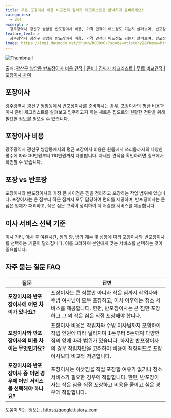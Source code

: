```yaml
---
title: 무료 포장이사 비용 비교견적 짐싸기 체크리스트로 완벽하게 준비하세요!
categories:
  - 일상
excerpt: >
  광주광역시 광산구 쌍암동 반포장이사 비용, 가격 견적이 어느정도 되는지 살펴보며, 반포장이사를 준비함에 있어 짐싸기 준비 체크리스트가 무엇인지 보겠습니다. 마지막으로 포장이사와 차이점을 통해 무료 비교견적으로 어떤 것이 더 합리적인 선택인지 공유 드립니다.광산구 쌍암동 포장이사 견적 샘플 보기 👈 클릭광산구 쌍암동 포장이사 가격 살펴보기 👈 클릭광산구 쌍암동 반포장이사 평균 이사 비용평수광산구 쌍암동 평균 이사 비용원룸 이사9평 이하 (1톤)30만원~투룸/쓰리룸 이사16평 ~ 20평 (2.5톤)80만원~쓰리룸 이사21평 (5톤) ~110만원~우리집 무료 이사견적 받기 👈 클릭포장 vs 반포장: 선택 시 고려해야 할 가장 큰 차이점이사 종류에 따라 포장과 반포장의 가장 큰 차이는 짐을 정리하고 포장하..
feature_text: >
  광주광역시 광산구 쌍암동 반포장이사 비용, 가격 견적이 어느정도 되는지 살펴보며, 반포장이사를 준비함에 있어 짐싸기 준비 체크리스트가 무엇인지 보겠습니다. 마지막으로 포장이사와 차이점을 통해 무료 비교견적으로 어떤 것이 더 합리적인 선택인지 공유 드립니다.광산구 쌍암동 포장이사 견적 샘플 보기 👈 클릭광산구 쌍암동 포장이사 가격 살펴보기 👈 클릭광산구 쌍암동 반포장이사 평균 이사 비용평수광산구 쌍암동 평균 이사 비용원룸 이사9평 이하 (1톤)30만원~투룸/쓰리룸 이사16평 ~ 20평 (2.5톤)80만원~쓰리룸 이사21평 (5톤) ~110만원~우리집 무료 이사견적 받기 👈 클릭포장 vs 반포장: 선택 시 고려해야 할 가장 큰 차이점이사 종류에 따라 포장과 반포장의 가장 큰 차이는 짐을 정리하고 포장하..
image: https://img1.daumcdn.net/thumb/R800x0/?scode=mtistory2&fname=https%3A%2F%2Fblog.kakaocdn.net%2Fdn%2Fzm7d9%2FbtsHbUkcGoz%2FyZrRSc9uqIfOMpLBLK3dIK%2Fimg.webp
---
```


![Thumbnail](https://img1.daumcdn.net/thumb/R800x0/?scode=mtistory2&fname=https%3A%2F%2Fblog.kakaocdn.net%2Fdn%2Fzm7d9%2FbtsHbUkcGoz%2FyZrRSc9uqIfOMpLBLK3dIK%2Fimg.webp)

<p>출처: <a href="https://qoogle.tistory.com/9509" rel="dofollow">광산구 쌍암동 반포장이사 비용 견적 | 준비 | 짐싸기 체크리스트 | 무료 비교견적 | 포장이사 차이</a> </p>

## 포장이사

광주광역시 광산구 쌍암동에서 반포장이사를 준비하시는 경우, 포장이사의 평균 비용과 이사 준비 체크리스트를 살펴보고 입주하고자 하는 새로운
집으로의 원활한 전환을 위해 필요한 정보를 얻으실 수 있습니다.

## **포장이사 비용**

광주광역시 광산구 쌍암동에서의 평균 포장이사 비용은 원룸에서 쓰리룸까지의 다양한 평수에 따라 30만원부터 110만원까지 다양합니다. 자세한
견적을 확인하려면 링크에서 확인할 수 있습니다.

## **포장 vs 반포장**

포장이사와 반포장이사의 가장 큰 차이점은 짐을 정리하고 포장하는 작업 범위에 있습니다. 포장이사는 큰 짐부터 작은 짐까지 모두 담당하여
편의를 제공하며, 반포장이사는 큰 짐은 업체가 처리하고, 작은 짐은 고객이 정리하여 더 저렴한 서비스를 제공합니다.

## **이사 서비스 선택 기준**

이사 거리, 이사 후 여유시간, 짐의 양, 방의 개수 및 성향에 따라 포장이사와 반포장이사를 선택하는 기준이 달라집니다. 이를 고려하여
본인에게 맞는 서비스를 선택하는 것이 중요합니다.

## **자주 묻는 질문 FAQ**

질문 | 답변  
---|---  
**포장이사와 반포장이사에 어떤 차이가 있나요?** | 포장이사는 큰 짐뿐만 아니라 작은 짐까지 작업자와 주방 여사님이 모두 포장하고, 이사 이후에는 청소 서비스를 제공합니다. 한편, 반포장이사는 큰 짐만 포장하고 그 외 작은 짐은 직접 포장해야 합니다.  
**포장이사와 반포장이사의 비용 차이는 무엇인가요?** | 포장이사 비용은 작업자와 주방 여사님까지 포함하여 작업 인원에 따라 달라지며 1톤부터 5톤까지 다양한 짐의 양에 따라 범위가 있습니다. 하지만 반포장이사의 경우 작업자만을 고려하여 비용이 책정되므로 포장이사보다 비교적 저렴합니다.  
**포장이사와 반포장이사 중 어떤 경우에 어떤 서비스를 선택해야 하나요?** | 포장이사는 이삿짐을 직접 포장할 여유가 없거나 청소 서비스가 필요한 경우에 적합합니다. 한편, 반포장이사는 작은 짐을 직접 포장하고 비용을 줄이고 싶은 경우에 적합합니다.  
  




 

도움이 되는 정보는, <a href="https://qoogle.tistory.com" rel="dofollow">https://qoogle.tistory.com</a>


